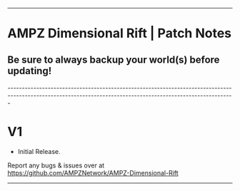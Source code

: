 ------------------------------------------------------------------------------------------------------------------------------------------------------------- 
# AMPZ Dimensional Rift | Patch Notes
<h2>Be sure to always backup your world(s) before updating!</h2>
-------------------------------------------------------------------------------------------------------------------------------------------------------------
<h1>V1</h1>

+ Initial Release.

Report any bugs & issues over at<br>
https://github.com/AMPZNetwork/AMPZ-Dimensional-Rift

------------------------------------------------------------------

